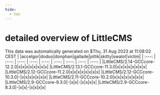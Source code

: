 ```yaml
---
hide:
  - toc
---
```


detailed overview of LittleCMS
==============================


This data was automatically generated on $Thu, 31 Aug 2023 at 11:08:02 CEST
| |accelgor|doduo|donphan|gallade|joltik|skitty|swalot|victini|
| :---: | :---: | :---: | :---: | :---: | :---: | :---: | :---: | :---: |
|LittleCMS/2.14-GCCcore-12.2.0|x|x|x|x|x|x|x|x|
|LittleCMS/2.13.1-GCCcore-11.3.0|x|x|x|x|x|x|x|x|
|LittleCMS/2.12-GCCcore-11.2.0|x|x|x|x|x|x|x|x|
|LittleCMS/2.12-GCCcore-10.3.0|-|x|x|x|x|x|x|x|
|LittleCMS/2.11-GCCcore-10.2.0|x|x|x|x|x|x|x|x|
|LittleCMS/2.9-GCCcore-9.3.0|-|x|x|-|x|x|x|x|
|LittleCMS/2.9-GCCcore-8.3.0|-|x|x|-|x|x|x|x|
